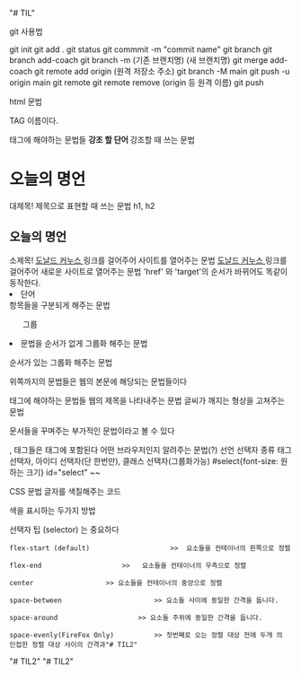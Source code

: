"# TIL"

git 사용법

git init
git add .
git status
git commmit -m "commit name"
git branch
git branch add-coach
git branch -m (기존 브랜치명) (새 브랜치명)
git merge add-coach
git remote add origin (원격 저장소 주소)
git branch -M main
git push -u origin main
git remote
git remote remove (origin 등 원격 이름)
git push

html 문법

TAG 이름이다.

<body> 태그에 해야하는 문법들
<strong> 강조 할 단어 </strong> 강조할 때 쓰는 문법

<h1> 오늘의 명언 </h1>  대제목! 제목으로 표현할 때 쓰는 문법 h1, h2
<h2> 오늘의 명언 </h2>  소제목!
<a href="링크"> 도날드 커누스 </a> 링크를 걸어주어 사이트를 열어주는 문법
<a href="링크" target="_blank"> 도날드 커누스 </a> 링크를 걸어주어 새로운 사이트로 열어주는 문법 'href' 와 'target'의 순서가 바뀌어도 똑같이 동작한다.
<li> 단어 </li> 항목들을 구분되게 해주는 문법
<ul> 그룹 </ul> <li> 문법을 순서가 없게 그룹화 해주는 문법
<ol> </ol> 순서가 있는 그룹화 해주는 문법

위쪽까지의 문법들은 웹의 본문에 해당되는 문법들이다

<head> 태그에 해야하는 문법들
<title> 제목 or 기업이름 등등 </title> 웹의 제목을 나타내주는 문법
<meta charset="utf-8"> 글씨가 깨지는 형상을 고쳐주는 문법

문서들을 꾸며주는 부가적인 문법이라고 볼 수 있다

<head>, <body> 태그들은 <html>태그에 포함된다
<Doctype> 어떤 브라우저인지 알려주는 문법(?) 
선언 선택자 종류 태그 선택자, 아이디 선택자(단 한번만), 클래스 선택자(그룹화가능)
#select{font-size: 원하는 크기} id="select" ~~

CSS 문법
<font> 글자를 색칠해주는 코드
<style> 태그의 안에 있는 코드들은 html 문법이 아닌 css 문법
정보와 디자인의 분리
<h1 style="color: red;">Hello World</h1> --> color:red만 css문법
        <style>
            h2{color: blue;} --> 이거만 css 문법
        </style>
색을 표시하는 두가지 방법

선택자 팁 (selector) 는 중요하다

	flex-start (default)	                >>  요소들을 컨테이너의 왼쪽으로 정렬

	flex-end					>>   요소들을 컨테이너의 우측으로 정렬

	center					>> 요소들을 컨테이너의 중앙으로 정렬

	space-between		                >> 요소들 사이에 동일한 간격을 둡니다.

	space-around	        		>> 요소들 주위에 동일한 간격을 둡니다.

	space-evenly(FireFox Only)	        >> 첫번째로 오는 정렬 대상 전에 두개 의 인접한 정렬 대상 사이의 간격과"# TIL2" 
"# TIL2" 
"# TIL2" 
